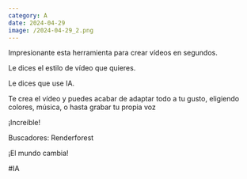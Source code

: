 ```yaml
--- 
category: A 
date: 2024-04-29 
image: /2024-04-29_2.png 
--- 
```


Impresionante esta herramienta para crear vídeos en segundos.  

Le dices el estilo de vídeo que quieres. 

Le dices que use IA.

Te crea el vídeo y puedes acabar de adaptar todo a tu gusto, eligiendo colores, música, o hasta grabar tu propia voz

¡Increíble!

Buscadores: Renderforest

¡El mundo cambia!

#IA